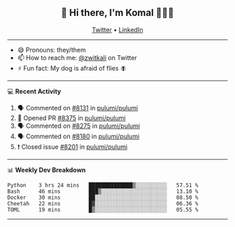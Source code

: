 <h2 align="center"> 👋 Hi there, I'm Komal 🧑🏾‍💻 </h2>
<p align="center">
    <a href="https://twitter.com/zwitkali">Twitter</a> •
    <a href="https://www.linkedin.com/in/komal-ali/">LinkedIn</a>
</p>

--------

- 😄 Pronouns: they/them
- 📫 How to reach me: [@zwitkali](https://twitter.com/zwitkali) on Twitter
- ⚡ Fun fact: My dog is afraid of flies 🪰

--------
💻 **Recent Activity**

<!--START_SECTION:activity-->
1. 🗣 Commented on [#8131](https://github.com/pulumi/pulumi/issues/8131) in [pulumi/pulumi](https://github.com/pulumi/pulumi)
2. 💪 Opened PR [#8375](https://github.com/pulumi/pulumi/pull/8375) in [pulumi/pulumi](https://github.com/pulumi/pulumi)
3. 🗣 Commented on [#8275](https://github.com/pulumi/pulumi/issues/8275) in [pulumi/pulumi](https://github.com/pulumi/pulumi)
4. 🗣 Commented on [#8180](https://github.com/pulumi/pulumi/issues/8180) in [pulumi/pulumi](https://github.com/pulumi/pulumi)
5. ❗️ Closed issue [#8201](https://github.com/pulumi/pulumi/issues/8201) in [pulumi/pulumi](https://github.com/pulumi/pulumi)
<!--END_SECTION:activity-->

--------

📊 **Weekly Dev Breakdown**
<!--START_SECTION:waka-->
```text
Python    3 hrs 24 mins   ██████████████▒░░░░░░░░░░   57.51 % 
Bash      46 mins         ███▒░░░░░░░░░░░░░░░░░░░░░   13.10 % 
Docker    30 mins         ██░░░░░░░░░░░░░░░░░░░░░░░   08.50 % 
Cheetah   22 mins         █▓░░░░░░░░░░░░░░░░░░░░░░░   06.36 % 
TOML      19 mins         █▒░░░░░░░░░░░░░░░░░░░░░░░   05.55 % 
```
<!--END_SECTION:waka-->

--------
